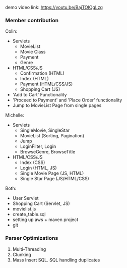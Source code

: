 demo video link: https://youtu.be/BajTOlOgLzg

### Member contribution

Colin:
- Servlets
  - MovieList
  - Movie Class
  - Payment
  - Genre
- HTML/CSS/JS
  - Confirmation (HTML)
  - Index (HTML)
  - Payment (HTML/CSS/JS)
  - Shopping Cart (JS)
- 'Add to Cart' Functionality
- 'Proceed to Payment' and 'Place Order' functionality
- Jump to MovieList Page from single pages

Michelle:
- Servlets
  - SingleMovie, SingleStar
  - MovieList (Sorting, Pagination)
  - Jump
  - LoginFilter, Login
  - BrowseGenre, BrowseTitle
- HTML/CSS/JS
  - Index (CSS)
  - Login (HTML, JS)
  - Single Movie Page (JS, HTML)
  - Single Star Page (JS/HTML/CSS)

Both:
- User Servlet
- Shopping Cart (Servlet, JS)
- movielist.js
- create_table.sql
- setting up aws + maven project
- git

### Parser Optimizations
1. Multi-Threading
2. Clunking
3. Mass Insert SQL. SQL handling duplicates